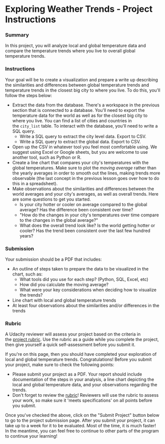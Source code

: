 Exploring Weather Trends - Project Instructions
===============================================

### Summary

In this project, you will analyze local and global temperature data and compare the temperature trends where you live to overall global temperature trends.

### Instructions

Your goal will be to create a visualization and prepare a write up describing the similarities and differences between global temperature trends and temperature trends in the closest big city to where you live. To do this, you'll follow the steps below:

-   Extract the data from the database. There's a workspace in the previous section that is connected to a database. You'll need to export the temperature data for the world as well as for the closest big city to where you live. You can find a list of cities and countries in the `city_list` table. To interact with the database, you'll need to write a SQL query.
    -   Write a SQL query to extract the city level data. Export to CSV.
    -   Write a SQL query to extract the global data. Export to CSV.
-   Open up the CSV in whatever tool you feel most comfortable using. We suggest using Excel or Google sheets, but you are welcome to use another tool, such as Python or R.
-   Create a line chart that compares your city's temperatures with the global temperatures. Make sure to plot the *moving average* rather than the yearly averages in order to smooth out the lines, making trends more observable (the last concept in the previous lesson goes over how to do this in a spreadsheet).
-   Make observations about the similarities and differences between the world averages and your city's averages, as well as overall trends. Here are some questions to get you started.
    -   Is your city hotter or cooler on average compared to the global average? Has the difference been consistent over time?
    -   "How do the changes in your city's temperatures over time compare to the changes in the global average?"
    -   What does the overall trend look like? Is the world getting hotter or cooler? Has the trend been consistent over the last few hundred years?

### Submission

Your submission should be a PDF that includes:

-   An outline of steps taken to prepare the data to be visualized in the chart, such as:
    -   What tools did you use for each step? (Python, SQL, Excel, etc)
    -   How did you calculate the moving average?
    -   What were your key considerations when deciding how to visualize the trends?
-   Line chart with local and global temperature trends
-   At least four observations about the similarities and/or differences in the trends

### Rubric

A Udacity reviewer will assess your project based on the criteria in the [project rubric](https://review.udacity.com/#!/rubrics/1125/view). Use the rubric as a guide while you complete the project, then give yourself a quick self-assessment before you submit it.

If you're on this page, then you should have completed your exploration of local and global temperature trends. Congratulations! Before you submit your project, make sure to check the following points:

-   Please submit your project as a PDF. Your report should include documentation of the steps in your analysis, a line chart depicting the local and global temperature data, and your observations regarding the trends.
-   Don't forget to review the [rubric](https://review.udacity.com/#!/rubrics/1125/view)! Reviewers will use the rubric to assess your work, so make sure it 'meets specifications' on all points before you submit.

Once you've checked the above, click on the "Submit Project" button below to go to the project submission page. After you submit your project, it can take up to a week for it to be evaluated. Most of the time, it is much faster! In the meantime, you can feel free to continue to other parts of the program to continue your learning!